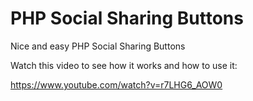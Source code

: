 # PHP Social Sharing Buttons
 Nice and easy PHP Social Sharing Buttons

Watch this video to see how it works and how to use it:

https://www.youtube.com/watch?v=r7LHG6_AOW0
